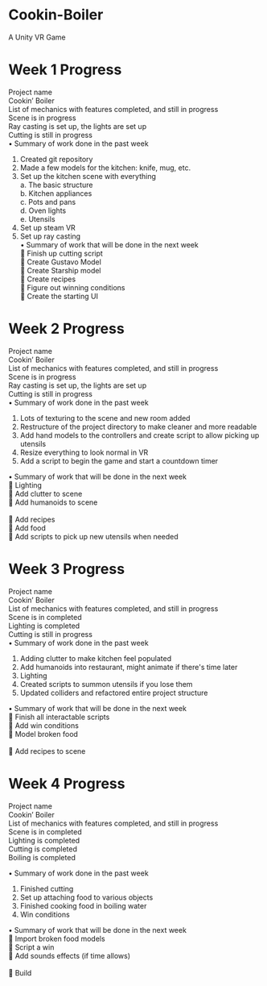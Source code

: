 # Cookin-Boiler
A Unity VR Game
# Week 1 Progress
Project name <br />
Cookin’ Boiler <br />
List of mechanics with features completed, and still in progress <br />
Scene is in progress <br />
Ray casting is set up, the lights are set up <br />
Cutting is still in progress <br />
•	Summary of work done in the past week  
1.	Created git repository<br />
2.	Made a few models for the kitchen: knife, mug, etc.<br />
3.	Set up the kitchen scene with everything<br />
a.	The basic structure<br />
b.	Kitchen appliances<br />
c.	Pots and pans<br />
d.	Oven lights<br />
e.	Utensils<br />
4.	Set up steam VR<br />
5.	Set up ray casting  
•	Summary of work that will be done in the next week  
	Finish up cutting script<br />
	Create Gustavo Model<br />
	Create Starship model  
	Create recipes  
	Figure out winning conditions  
	Create the starting UI  

# Week 2 Progress
Project name <br />
Cookin’ Boiler <br />
List of mechanics with features completed, and still in progress <br />
Scene is in progress <br />
Ray casting is set up, the lights are set up <br />
Cutting is still in progress <br />
•	Summary of work done in the past week  
1. Lots of texturing to the scene and new room added
2. Restructure of the project directory to make cleaner and more readable
3. Add hand models to the controllers and create script to allow picking up utensils
4. Resize everything to look normal in VR
4. Add a script to begin the game and start a countdown timer

•	Summary of work that will be done in the next week  
	Lighting<br />
	Add clutter to scene<br />
	Add humanoids to scene<br />  
	Add recipes<br />
	Add food<br /> 
	Add scripts to pick up new utensils when needed<br /> 

# Week 3 Progress
Project name <br />
Cookin’ Boiler <br />
List of mechanics with features completed, and still in progress <br />
Scene is in completed <br />
Lighting is completed <br />
Cutting is still in progress <br />
•	Summary of work done in the past week  
1. Adding clutter to make kitchen feel populated
2. Add humanoids into restaurant, might animate if there's time later
3. Lighting
4. Created scripts to summon utensils if you lose them
5. Updated colliders and refactored entire project structure

•	Summary of work that will be done in the next week  
	Finish all interactable scripts<br />
	Add win conditions<br />
	Model broken food<br />  
	Add recipes to scene<br />

# Week 4 Progress
Project name <br />
Cookin’ Boiler <br />
List of mechanics with features completed, and still in progress <br />
Scene is in completed <br />
Lighting is completed <br />
Cutting is completed <br />
Boiling is completed <br />

•	Summary of work done in the past week  
1. Finished cutting
2. Set up attaching food to various objects
3. Finished cooking food in boiling water
4. Win conditions

•	Summary of work that will be done in the next week  
	Import broken food models<br />
	Script a win<br />
	Add sounds effects (if time allows)<br />  
	Build<br />
